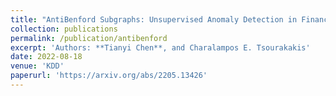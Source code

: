```yaml
---
title: "AntiBenford Subgraphs: Unsupervised Anomaly Detection in Financial Networks"
collection: publications
permalink: /publication/antibenford
excerpt: 'Authors: **Tianyi Chen**, and Charalampos E. Tsourakakis'
date: 2022-08-18
venue: 'KDD'
paperurl: 'https://arxiv.org/abs/2205.13426'
---
```

